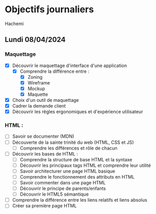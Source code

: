 # Objectifs journaliers

Hachemi

## Lundi 08/04/2024

### Maquettage

- [X] Découvrir le maquettage d'interface d'une application
  - [X] Comprendre la différence entre :
    - [X] Zoning
    - [X] Wireframe
    - [X] Mockup
    - [X] Maquette
- [X] Choix d'un outil de maquettage
- [X] Cadrer la demande client
- [X] Découvrir les règles ergonomiques et d'expérience utilisateur

### HTML :

- [ ] Savoir se documenter (MDN)
- [ ] Découverte de la sainte trinité du web (HTML, CSS et JS)
  - [ ] Comprendre les différences et rôle de chacun
- [ ] Découvrir les bases de HTML :
  - [ ] Comprendre la structure de base HTML et la syntaxe
  - [ ] Découvrir les principaux tags HTML et comprendre leur utilité
  - [ ] Savoir architecturer une page HTML basique
  - [ ] Comprendre le fonctionnement des attributs en HTML
  - [ ] Savoir commenter dans une page HTML
  - [ ] Découvrir le principe de parents/enfants
  - [ ] Découvrir le HTML5 sémantique
- [ ] Comprendre la différence entre les liens relatifs et liens absolus
- [ ] Créer sa première page HTML
